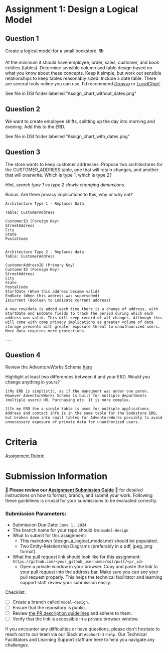 # Assignment 1: Design a Logical Model

## Question 1
Create a logical model for a small bookstore. 📚

At the minimum it should have employee, order, sales, customer, and book entities (tables). Determine sensible column and table design based on what you know about these concepts. Keep it simple, but work out sensible relationships to keep tables reasonably sized. Include a date table. There are several tools online you can use, I'd recommend [_Draw.io_](https://www.drawio.com/) or [_LucidChart_](https://www.lucidchart.com/pages/).

See file in DSI folder labelled "Assign_chart_without_dates.png"

## Question 2
We want to create employee shifts, splitting up the day into morning and evening. Add this to the ERD.

See file in DSI folder labelled "Assign_chart_with_dates.png"

## Question 3
The store wants to keep customer addresses. Propose two architectures for the CUSTOMER_ADDRESS table, one that will retain changes, and another that will overwrite. Which is type 1, which is type 2?

_Hint, search type 1 vs type 2 slowly changing dimensions._

Bonus: Are there privacy implications to this, why or why not?
```
Architecture Type 1 - Replaces Data

Table: CustomerAddress

CustomerID (Foreign Key)
StreetAddress
City
State
PostalCode


Architecture Type 2 - Replaces data
Table: CustomerAddress

CustomerAddressID (Primary Key)
CustomerID (Foreign Key)
StreetAddress
City
State
PostalCode
StartDate (When this address became valid)
EndDate (When this address was superseded)
IsCurrent (Boolean to indicate current address)

A new row/data is added each time there is a change of address, with StartDate and EndDate fields to track the period during which each address was valid. This will keep record of all changes. Although this will come with come privacy implications as greater volume of data storage presents with greater exposure threat to unauthourized users. More data requires more protections.

...
```

## Question 4
Review the AdventureWorks Schema [here](https://i.stack.imgur.com/LMu4W.gif)

Highlight at least two differences between it and your ERD. Would you change anything in yours?
```
1)My ERD is simplistic, as if the managment was under one peron. However AdventureWorks Schema is built for multiple departments (multiple users) HR, Purchasing etc. It is more complex. 

2)In my ERD the a single table is used for multiple applications. Address and contact info is in the same table for the bookstore ERD, but broken down into small tables for AdventureWorks possibly to avoid unnecessary exposure of private data for unauthorized users. 
```

# Criteria

[Assignment Rubric](./assignment_rubric.md)

# Submission Information

🚨 **Please review our [Assignment Submission Guide](https://github.com/UofT-DSI/onboarding/blob/main/onboarding_documents/submissions.md)** 🚨 for detailed instructions on how to format, branch, and submit your work. Following these guidelines is crucial for your submissions to be evaluated correctly.

### Submission Parameters:
* Submission Due Date: `June 1, 2024`
* The branch name for your repo should be: `model-design`
* What to submit for this assignment:
    * This markdown (design_a_logical_model.md) should be populated.
    * Two Entity-Relationship Diagrams (preferably in a pdf, jpeg, png format).
* What the pull request link should look like for this assignment: `https://github.com/<your_github_username>/sql/pull/<pr_id>`
    * Open a private window in your browser. Copy and paste the link to your pull request into the address bar. Make sure you can see your pull request properly. This helps the technical facilitator and learning support staff review your submission easily.

Checklist:
- [ ] Create a branch called `model-design`.
- [ ] Ensure that the repository is public.
- [ ] Review [the PR description guidelines](https://github.com/UofT-DSI/onboarding/blob/main/onboarding_documents/submissions.md#guidelines-for-pull-request-descriptions) and adhere to them.
- [ ] Verify that the link is accessible in a private browser window.

If you encounter any difficulties or have questions, please don't hesitate to reach out to our team via our Slack at `#cohort-3-help`. Our Technical Facilitators and Learning Support staff are here to help you navigate any challenges.
